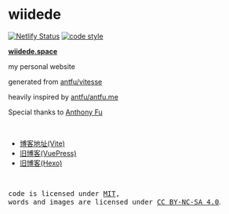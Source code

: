 # wiidede

[![Netlify Status](https://api.netlify.com/api/v1/badges/8e60c924-9b1f-46fc-a885-e22be93ced8b/deploy-status)](https://app.netlify.com/sites/wiidede/deploys)
[![code style](https://antfu.me/badge-code-style.svg)](https://github.com/antfu/eslint-config)

**[wiidede.space](https://wiidede.space)**

my personal website

generated from [antfu/vitesse](https://github.com/antfu/vitesse)

heavily inspired by [antfu/antfu.me](https://github.com/antfu/antfu.me)

Special thanks to [Anthony Fu](https://antfu.me/)

<br>

- [博客地址(Vite)](https://wiidede.space)
- [旧博客(VuePress)](https://wiidede.github.io/wiidede-vuepress-blog/)
- [旧博客(Hexo)](https://wiidede.github.io/wiidede-hexo-blog/)

<br>

<samp>code is licensed under <a href='./LICENSE'>MIT</a>,<br> words and images are licensed under <a href='https://creativecommons.org/licenses/by-nc-sa/4.0/'>CC BY-NC-SA 4.0</a></samp>.
